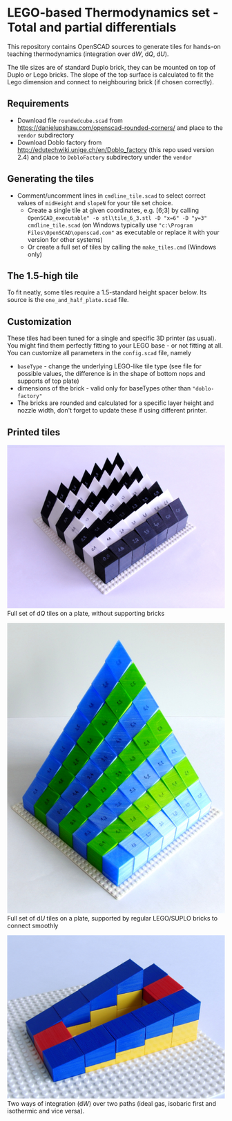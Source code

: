 # LEGO-based Thermodynamics set - Total and partial differentials

This repository contains OpenSCAD sources to generate tiles for hands-on teaching thermodynamics (integration over d*W*, d*Q*, d*U*).

The tile sizes are of standard Duplo brick, they can be mounted on top of Duplo or Lego bricks. The slope of the top surface is calculated to fit the Lego dimension and connect to neighbouring brick (if chosen correctly).

## Requirements
* Download file ``roundedcube.scad`` from https://danielupshaw.com/openscad-rounded-corners/ and place to the ``vendor`` subdirectory
* Download Doblo factory from http://edutechwiki.unige.ch/en/Doblo_factory (this repo used version 2.4) and place to ``DobloFactory`` subdirectory under the ``vendor``

## Generating the tiles
* Comment/uncomment lines in ``cmdline_tile.scad`` to select correct values of ``midHeight`` and ``slopeN`` for your tile set choice.
  * Create a single tile at given coordinates, e.g. [6;3] by calling ``OpenSCAD_executable" -o stl\tile_6_3.stl -D "x=6" -D "y=3" cmdline_tile.scad`` (on Windows typically use ``"c:\Program Files\OpenSCAD\openscad.com"`` as executable or replace it with your version for other systems)
  * Or create a full set of tiles by calling the ``make_tiles.cmd`` (Windows only)

## The 1.5-high tile
To fit neatly, some tiles require a 1.5-standard height spacer below. Its source is the ``one_and_half_plate.scad`` file.

## Customization
These tiles had been tuned for a single and specific 3D printer (as usual). You might find them perfectly fitting to your LEGO base - or not fitting at all. You can customize all parameters in the ``config.scad`` file, namely

* ``baseType`` - change the underlying LEGO-like tile type (see file for possible values, the difference is in the shape of bottom nops and supports of top plate)
* dimensions of the brick - valid only for baseTypes other than ``"doblo-factory"``
* The bricks are rounded and calculated for a specific layer height and nozzle width, don't forget to update these if using different printer.

## Printed tiles

![Full set of tiles (dQ)](photo/tileset.JPG?raw=true "Full set of tiles (dQ)")
Full set of d*Q* tiles on a plate, without supporting bricks

![Full set of tiles (dU)](photo/tiles_on_supporting_bricks.JPG?raw=true "Full set of tiles (dU)")
Full set of d*U* tiles on a plate, supported by regular LEGO/SUPLO bricks to connect smoothly

![Two ways of integration](photo/two-way-integration.JPG?raw=true "Two ways of integration (dW)")
Two ways of integration (d*W*) over two paths (ideal gas, isobaric first and isothermic and vice versa).



